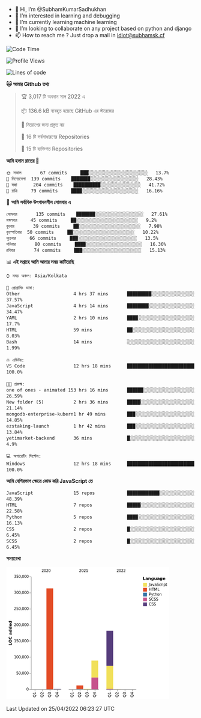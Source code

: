 - 👋 Hi, I’m @SubhamKumarSadhukhan
- 👀 I’m interested in learning and debugging
- 🌱 I’m currently learning machine learning
- 💞️ I’m looking to collaborate on any project based on python and django
- 📫 How to reach me ?
      Just drop a mail in idiot@subhamsk.cf

<!---
SubhamKumarSadhukhan/SubhamKumarSadhukhan is a ✨ special ✨ repository because its `README.md` (this file) appears on your GitHub profile.
You can click the Preview link to take a look at your changes.
--->


<!--START_SECTION:waka-->
![Code Time](http://img.shields.io/badge/Code%20Time-447%20hrs%2056%20mins-blue)

![Profile Views](http://img.shields.io/badge/%E0%A6%AA%E0%A7%8D%E0%A6%B0%E0%A7%8B%E0%A6%AB%E0%A6%BE%E0%A6%87%E0%A6%B2%20%E0%A6%A6%E0%A6%B0%E0%A7%8D%E0%A6%B6%E0%A6%A8-14-blue)

![Lines of code](https://img.shields.io/badge/%E0%A6%B9%E0%A7%8D%E0%A6%AF%E0%A6%BE%E0%A6%B2%E0%A7%8B%20%E0%A6%93%E0%A6%AF%E0%A6%BC%E0%A6%BE%E0%A6%B0%E0%A7%8D%E0%A6%B2%E0%A7%8D%E0%A6%A1%20%E0%A6%A5%E0%A7%87%E0%A6%95%E0%A7%87%20%E0%A6%86%E0%A6%AE%E0%A6%BF%20%E0%A6%B2%E0%A6%BF%E0%A6%96%E0%A7%87%E0%A6%9B%E0%A6%BF-598%20Thousand%20%E0%A6%95%E0%A7%8B%E0%A6%A1%E0%A7%87%E0%A6%B0%20%E0%A6%B2%E0%A6%BE%E0%A6%87%E0%A6%A8-blue)

**🐱 আমার Github তথ্য** 

> 🏆 3,017 টি অবদান সাল 2022 এ
 > 
> 📦 136.6 kB ব্যবহৃত হয়েছে GitHub এর স্টরেজের 
 > 
> 🚫 নিয়োগের জন্য প্রস্তুত নয়
 > 
> 📜 16 টি সর্বসাধারণের Repositories 
 > 
> 🔑 15 টি ব্যক্তিগত Repositories  
 > 
**আমি হলাম রাতের 🦉** 

```text
🌞 সকাল       67 commits     ███░░░░░░░░░░░░░░░░░░░░░░   13.7% 
🌆 দিনেরবেলা  139 commits    ███████░░░░░░░░░░░░░░░░░░   28.43% 
🌃 সন্ধা      204 commits    ██████████░░░░░░░░░░░░░░░   41.72% 
🌙 রাত্রি     79 commits     ████░░░░░░░░░░░░░░░░░░░░░   16.16%

```
📅 **আমি সর্বাধিক উৎপাদনশীল সোমবার এ** 

```text
সোমবার       135 commits    ███████░░░░░░░░░░░░░░░░░░   27.61% 
মঙ্গলবার     45 commits     ██░░░░░░░░░░░░░░░░░░░░░░░   9.2% 
বুধবার       39 commits     ██░░░░░░░░░░░░░░░░░░░░░░░   7.98% 
বৃহস্পতিবার  50 commits     ██░░░░░░░░░░░░░░░░░░░░░░░   10.22% 
শুক্রবার     66 commits     ███░░░░░░░░░░░░░░░░░░░░░░   13.5% 
শনিবার       80 commits     ████░░░░░░░░░░░░░░░░░░░░░   16.36% 
রবিবার       74 commits     ███░░░░░░░░░░░░░░░░░░░░░░   15.13%

```


📊 **এই সপ্তাহে আমি আমার সময় কাটিয়েছি** 

```text
⌚︎ সময় অঞ্চল: Asia/Kolkata

💬 প্রোগ্রামিং ভাষা: 
Other                    4 hrs 37 mins       █████████░░░░░░░░░░░░░░░░   37.57% 
JavaScript               4 hrs 14 mins       ████████░░░░░░░░░░░░░░░░░   34.47% 
YAML                     2 hrs 10 mins       ████░░░░░░░░░░░░░░░░░░░░░   17.7% 
HTML                     59 mins             ██░░░░░░░░░░░░░░░░░░░░░░░   8.03% 
Bash                     14 mins             ░░░░░░░░░░░░░░░░░░░░░░░░░   1.99%

🔥 এডিটর: 
VS Code                  12 hrs 18 mins      █████████████████████████   100.0%

🐱‍💻 প্রকল্ম: 
one of ones - animated 153 hrs 16 mins       ██████░░░░░░░░░░░░░░░░░░░   26.59% 
New folder (5)           2 hrs 36 mins       █████░░░░░░░░░░░░░░░░░░░░   21.14% 
mongodb-enterprise-kubern1 hr 49 mins        ███░░░░░░░░░░░░░░░░░░░░░░   14.85% 
ezstaking-launch         1 hr 42 mins        ███░░░░░░░░░░░░░░░░░░░░░░   13.84% 
yetimarket-backend       36 mins             █░░░░░░░░░░░░░░░░░░░░░░░░   4.9%

💻 অপারেটিং সিস্টেম: 
Windows                  12 hrs 18 mins      █████████████████████████   100.0%

```

**আমি বেশিরভাগ ক্ষেত্রে কোড করি JavaScript তে** 

```text
JavaScript               15 repos            ████████████░░░░░░░░░░░░░   48.39% 
HTML                     7 repos             █████░░░░░░░░░░░░░░░░░░░░   22.58% 
Python                   5 repos             ████░░░░░░░░░░░░░░░░░░░░░   16.13% 
CSS                      2 repos             █░░░░░░░░░░░░░░░░░░░░░░░░   6.45% 
SCSS                     2 repos             █░░░░░░░░░░░░░░░░░░░░░░░░   6.45%

```


**সময়রেখা**

![Chart not found](https://raw.githubusercontent.com/SubhamKumarSadhukhan/SubhamKumarSadhukhan/main/charts/bar_graph.png) 


 Last Updated on 25/04/2022 06:23:27 UTC
<!--END_SECTION:waka-->
